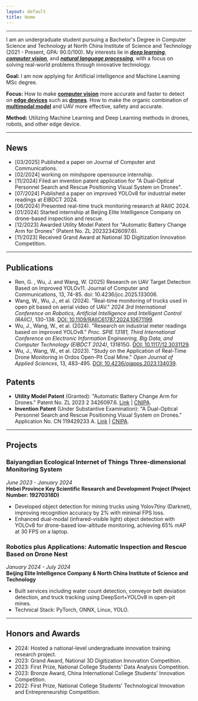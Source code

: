 ```yaml
---
layout: default
title: Home
---
```

---
I am an undergraduate student pursuing a Bachelor's Degree in Computer Science and Technology at North China Institute of Science and Technology (2021 - Present, GPA: 90.0/100). My interests lie in ***<u>deep learning</u>***, ***<u>computer vision</u>***, and ***<u>natural language processing</u>***, with a focus on solving real-world problems through innovative technology.

**Goal:** I am now applying for Artificial intelligence and Machine Learning MSc degree.

**Focus:**  How to make **<u>computer vision</u>** more accurate and faster to detect on **<u>edge devices</u>** such as **<u>drones</u>**. How to make the organic combination of **<u>multimodal model</u>** and UAV more effective, safety and accurate.

**Method:** Utilizing Machine Learning and Deep Learning methods in drones, robots, and other edge device.

---
## News
- [03/2025] Published a paper on Journal of Computer and Communications.
- [02/2024] working on mindspore opensource internship.
- [11/2024] Filed an invention patent application for "A Dual-Optical Personnel Search and Rescue Positioning Visual System on Drones".
- [07/2024] Published a paper on improved YOLOv8 for industrial meter readings at EIBDCT 2024.
- [06/2024] Presented real-time truck monitoring research at RAIIC 2024.
- [01/2024] Started internship at Beijing Elite Intelligence Company on drone-based inspection and rescue.
- [12/2023] Awarded Utility Model Patent for "Automatic Battery Change Arm for Drones" (Patent No. ZL 202323426097.6).
- [11/2023] Received Grand Award at National 3D Digitization Innovation Competition.

---

## Publications
- Ren, G. , Wu, J. and Wang, W. (2025) Research on UAV Target Detection Based on Improved YOLOv11. Journal of Computer and Communications, 13, 74-85. doi: 10.4236/jcc.2025.133006.
- Wang, W., Wu, J., et al. (2024). "Real-time monitoring of trucks used in open pit based on aerial video of UAV." *2024 3rd International Conference on Robotics, Artificial Intelligence and Intelligent Control (RAIIC)*, 130-138. [DOI: 10.1109/RAIIC61787.2024.10671199](https://doi.org/10.1109/RAIIC61787.2024.10671199).  
- Wu, J., Wang, W., et al. (2024). "Research on industrial meter readings based on improved YOLOv8." *Proc. SPIE 13181, Third International Conference on Electronic Information Engineering, Big Data, and Computer Technology (EIBDCT 2024)*, 131815G. [DOI: 10.1117/12.3031129](https://doi.org/10.1117/12.3031129).
- Wu, J., Wang, W., et al. (2023). "Study on the Application of Real-Time Drone Monitoring in Ordos Open-Pit Coal Mine." *Open Journal of Applied Sciences*, 13, 483-495. [DOI: 10.4236/ojapps.2023.134039](https://doi.org/10.4236/ojapps.2023.134039).  

## Patents
- **Utility Model Patent** (Granted): "Automatic Battery Change Arm for Drones." Patent No. ZL 2023 2 3426097.6. [Link](https://worldwide.espacenet.com/publicationDetails/biblio?CC=CN&NR=221214664U&KC=U&FT=D) | [CNIPA](https://pss-system.cponline.cnipa.gov.cn/documents/detail?prevPageTit=changgui).  
- **Invention Patent** (Under Substantive Examination): "A Dual-Optical Personnel Search and Rescue Positioning Visual System on Drones." Application No. CN 119429233 A. [Link](https://worldwide.espacenet.com/publicationDetails/biblio?CC=CN&NR=119429233A&KC=A&FT=D) | [CNIPA](https://pss-system.cponline.cnipa.gov.cn/documents/detail?prevPageTit=changgui).

---

## Projects

### Baiyangdian Ecological Internet of Things Three-dimensional Monitoring System  
*June 2023 - January 2024*  
**Hebei Province Key Scientific Research and Development Project (Project Number: 19270318D)**  
- Developed object detection for mining trucks using Yolov7tiny (Darknet), improving recognition accuracy by 2% with minimal FPS loss.  
- Enhanced dual-modal (infrared-visible light) object detection with YOLOv8 for drone-based low-altitude monitoring, achieving 65% mAP at 30 FPS on a laptop.

### Robotics plus Applications: Automatic Inspection and Rescue Based on Drone Nest  
*January 2024 - July 2024*  
**Beijing Elite Intelligence Company & North China Institute of Science and Technology**  
- Built services including water count detection, conveyor belt deviation detection, and truck tracking using DeepSort+YOLOv8 in open-pit mines.  
- Technical Stack: PyTorch, ONNX, Linux, YOLO.

---

## Honors and Awards
- 2024: Hosted a national-level undergraduate innovation training research project.  
- 2023: Grand Award, National 3D Digitization Innovation Competition.  
- 2023: First Prize, National College Students' Data Analysis Competition.  
- 2023: Bronze Award, China International College Students' Innovation Competition.  
- 2022: First Prize, National College Students' Technological Innovation and Entrepreneurship Competition.